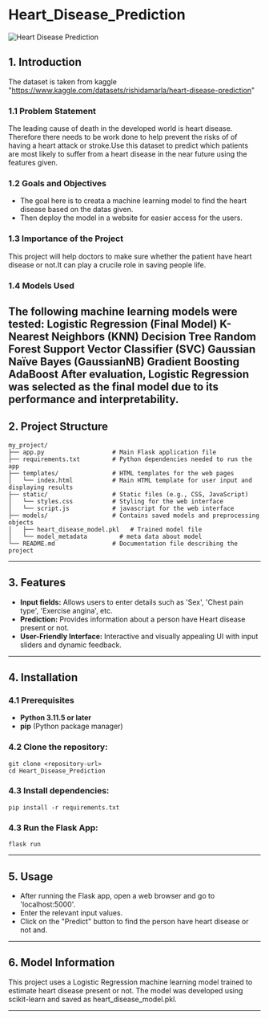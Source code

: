 # Heart_Disease_Prediction
![Heart Disease Prediction](https://github.com/user-attachments/assets/cbdaedd2-eca6-4fc1-a438-2899d99d61c6)

## 1. Introduction

The dataset is taken from kaggle "https://www.kaggle.com/datasets/rishidamarla/heart-disease-prediction"

### 1.1 Problem Statement

The leading cause of death in the developed world is heart disease. Therefore there needs to be work done to help prevent the risks of of having a heart attack or stroke.Use this dataset to predict which patients are most likely to suffer from a heart disease in the near future using the features given.

### 1.2 Goals and Objectives

- The goal here is to creata a machine learning model to find the heart disease based on the datas given.
- Then deploy the model in a website for easier access for the users.

### 1.3 Importance of the Project

This project will help doctors to make sure whether the patient have heart disease or not.It can play a crucile role in saving people life.
### 1.4 Models Used

The following machine learning models were tested:
Logistic Regression (Final Model)
K-Nearest Neighbors (KNN)
Decision Tree
Random Forest
Support Vector Classifier (SVC)
Gaussian Naïve Bayes (GaussianNB)
Gradient Boosting
AdaBoost
After evaluation, Logistic Regression was selected as the final model due to its performance and interpretability.
---
## 2. Project Structure

```
my_project/
├── app.py                   # Main Flask application file
├── requirements.txt         # Python dependencies needed to run the app
├── templates/               # HTML templates for the web pages
│   └── index.html           # Main HTML template for user input and displaying results
├── static/                  # Static files (e.g., CSS, JavaScript)
│   └── styles.css           # Styling for the web interface
│   └── script.js            # javascript for the web interface
├── models/                  # Contains saved models and preprocessing objects
│   ├── heart_disease_model.pkl   # Trained model file
│   └── model_metadata         # meta data about model
└── README.md                # Documentation file describing the project
```

---
## 3. Features
- **Input fields:** Allows users to enter details such as 'Sex', 'Chest pain type', 'Exercise angina', etc.
- **Prediction:** Provides information about a person have Heart disease present or not.
- **User-Friendly Interface:** Interactive and visually appealing UI with input sliders and dynamic feedback.

---

## 4. Installation

### 4.1 Prerequisites

- **Python 3.11.5 or later**
- **pip** (Python package manager)

### 4.2 **Clone the repository:**

    git clone <repository-url>
    cd Heart_Disease_Prediction

### 4.3 **Install dependencies:**

    pip install -r requirements.txt

### 4.3 Run the Flask App:

    flask run

---

## 5. Usage

   - After running the Flask app, open a web browser and go to 'localhost:5000'.
   - Enter the relevant input values.
   - Click on the "Predict" button to find the person have heart disease or not and.

---

## 6. Model Information

This project uses a Logistic Regression machine learning model trained to estimate heart disease present or not. The model was developed using scikit-learn and saved as heart_disease_model.pkl.

--- 
